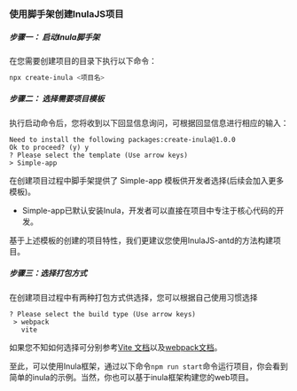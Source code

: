 ### 使用脚手架创建lnulaJS项目

##### 步骤一： 启动Inula脚手架

在您需要创建项目的目录下执行以下命令：

```bash
npx create-inula <项目名>
```



##### 步骤二： 选择需要项目模板

执行启动命令后，您将收到以下回显信息询问，可根据回显信息进行相应的输入：

```
Need to install the following packages:create-inula@1.0.0
Ok to proceed? (y) y
? Please select the template (Use arrow keys)
> Simple-app

```



在创建项目过程中脚手架提供了 Simple-app 模板供开发者选择(后续会加入更多模板)。

- Simple-app已默认安装Inula，开发者可以直接在项目中专注于核心代码的开发。

基于上述模板的创建的项目特性，我们更建议您使用InulaJS-antd的方法构建项目。

##### 步骤三：选择打包方式

在创建项目过程中有两种打包方式供选择，您可以根据自己使用习惯选择

```
? Please select the build type (Use arrow keys)
 > webpack
   vite
```



如果您不知如何选择可分别参考[Vite 文档](https://cn.vitejs.dev/)以及[webpack文档](https://webpack.js.org/)。

至此，可以使用Inula框架，通过以下命令`npm run start`命令运行项目，你会看到简单的inula的示例。当然，你也可以基于inula框架构建您的web项目。
